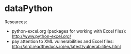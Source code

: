 # dataPython

Resources:
* python-excel.org (packages for working with Excel files): http://www.python-excel.org/
 * pay attention to XML vulnerabilities and Excel files: http://xlrd.readthedocs.io/en/latest/vulnerabilities.html

